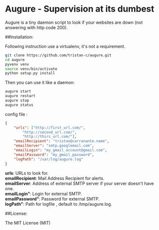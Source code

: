 Augure - Supervision at its dumbest
======

Augure is a tiny daemon script to look if your websites are down (not answering with http code 200).

##Installation:

Following instruction use a virtualenv, it's not a requirement.

```bash
git clone https://github.com/tristan-c/augure.git
cd augure
pyvenv venv
source venv/bin/activate
python setup.py install

```

Then you can use it like a daemon:

```bash
augure start
augure restart
augure stop
augure status
```

config file :

```json
{
    "urls": ["http://first_url.com/",
        "http://second_url.com/",
        "http://thirs_url.com/"],
    "emailRecipient": "tristan@carranante.name",
    "emailServer": "smtp.googlemail.com",
    "emailLogin": "my_gmail_account@gmail.com",
    "emailPassword": "my_gmail_password",
    "logPath": "/var/log/augure.log"
}
```

**urls**: URLs to look for.  
**emailRecipient**: Mail Address Recipient for alerts.  
**emailServer**: Address of external SMTP server if your server doesn't have one.  
**emailLogin"**: Login for external SMTP.  
**emailPassword"**: Password for external SMTP.  
**logPath"**: Path for logfile , default to /tmp/augure.log.

##License:

The MIT License (MIT)  
